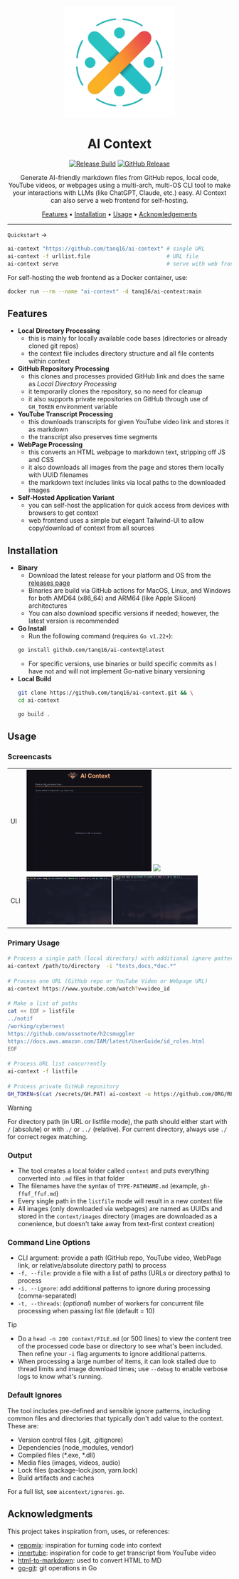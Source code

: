<div align="center">

<img src=".github/assets/logo.png" alt="AI Context Logo" width="250"/>

<h1>AI Context</h1>

[![Release Build](https://github.com/tanq16/ai-context/actions/workflows/build-release.yml/badge.svg)](https://github.com/tanq16/ai-context/actions/workflows/build-release.yml)
[![GitHub Release](https://img.shields.io/github/v/release/tanq16/ai-context)](https://github.com/Tanq16/ai-context/releases/latest)

Generate AI-friendly markdown files from GitHub repos, local code, YouTube videos, or webpages using a multi-arch, multi-OS CLI tool to make your interactions with LLMs (like ChatGPT, Claude, etc.) easy. AI Context can also serve a web frontend for self-hosting.

<a href="#features">Features</a> &bull; <a href="#installation">Installation</a> &bull; <a href="#usage">Usage</a> &bull; <a href="#acknowledgments">Acknowledgements</a>

</div>

---

`Quickstart` &rarr;

```bash
ai-context "https://github.com/tanq16/ai-context" # single URL
ai-context -f urllist.file                        # URL file
ai-context serve                                  # serve with web frontend
```

For self-hosting the web frontend as a Docker container, use:

```bash
docker run --rm --name "ai-context" -d tanq16/ai-context:main
```

## Features

- **Local Directory Processing**
    - this is mainly for locally available code bases (directories or already cloned git repos)
    - the context file includes directory structure and all file contents within context
- **GitHub Repository Processing**
    - this clones and processes provided GitHub link and does the same as *Local Directory Processing*
    - it temporarily clones the repository, so no need for cleanup
    - it also supports private repositories on GitHub through use of `GH_TOKEN` environment variable
- **YouTube Transcript Processing**
    - this downloads transcripts for given YouTube video link and stores it as markdown
    - the transcript also preserves time segments
- **WebPage Processing**
    - this converts an HTML webpage to markdown text, stripping off JS and CSS
    - it also downloads all images from the page and stores them locally with UUID filenames
    - the markdown text includes links via local paths to the downloaded images
- **Self-Hosted Application Variant**
    - you can self-host the application for quick access from devices with browsers to get context
    - web frontend uses a simple but elegant Tailwind-UI to allow copy/download of context from all sources

## Installation

- **Binary**
    - Download the latest release for your platform and OS from the [releases page](https://github.com/tanq16/ai-context/releases)
    - Binaries are build via GitHub actions for MacOS, Linux, and Windows for both AMD64 (x86_64) and ARM64 (like Apple Silicon) architectures
    - You can also download specific versions if needed; however, the latest version is recommended
- **Go Install**
    - Run the following command (requires `Go v1.22+`):
    ```bash
    go install github.com/tanq16/ai-context@latest
    ```
    - For specific versions, use binaries or build specific commits as I have not and will not implement Go-native binary versioning
- **Local Build**
    ```bash
    git clone https://github.com/tanq16/ai-context.git && \
    cd ai-context
    ```
    ```bash
    go build .
    ```

## Usage

### Screencasts

| | |
| --- | --- |
| UI | <img src=".github/assets/ui1.gif" width="62%"> <img src=".github/assets/ui2.gif" width="22%"> |
| CLI | <img src=".github/assets/cli1.gif" width="42%"> <img src=".github/assets/cli2.gif" width="42%"> |

### Primary Usage

```bash
# Process a single path (local directory) with additional ignore patterns
ai-context /path/to/directory  -i "tests,docs,*doc.*"

# Process one URL (GitHub repo or YouTube Video or Webpage URL)
ai-context https://www.youtube.com/watch?v=video_id

# Make a list of paths
cat << EOF > listfile
../notif
/working/cybernest
https://github.com/assetnote/h2csmuggler
https://docs.aws.amazon.com/IAM/latest/UserGuide/id_roles.html
EOF

# Process URL list concurrently
ai-context -f listfile

# Process private GitHub repository
GH_TOKEN=$(cat /secrets/GH.PAT) ai-context -u https://github.com/ORG/REPO
```

> [!WARNING]
> For directory path (in URL or listfile mode), the path should either start with `/` (absolute) or with `./` or `../` (relative). For current directory, always use `./` for correct regex matching.

### Output

- The tool creates a local folder called `context` and puts everything converted into `.md` files in that folder
- The filenames have the syntax of `TYPE-PATHNAME.md` (example, `gh-ffuf_ffuf.md`)
- Every single path in the `listfile` mode will result in a new context file
- All images (only downloaded via webpages) are named as UUIDs and stored in the `context/images` directory (images are downloaded as a conenience, but doesn't take away from text-first context creation)

### Command Line Options

- CLI argument: provide a path (GitHub repo, YouTube video, WebPage link, or relative/absolute directory path) to process
- `-f, --file`: provide a file with a list of paths (URLs or directory paths) to process
- `-i, --ignore`: add additional patterns to ignore during processing (comma-separated)
- `-t, --threads`: (*optional*) number of workers for concurrent file processing when passing list file (default = 10)

> [!TIP]
> - Do a `head -n 200 context/FILE.md` (or 500 lines) to view the content tree of the processed code base or directory to see what's been included. Then refine your `-i` flag arguments to ignore additional patterns.
> - When processing a large number of items, it can look stalled due to thread limits and image download times; use `--debug` to enable verbose logs to know what's running.

### Default Ignores

The tool includes pre-defined and sensible ignore patterns, including common files and directories that typically don't add value to the context. These are:

- Version control files (.git, .gitignore)
- Dependencies (node_modules, vendor)
- Compiled files (*.exe, *.dll)
- Media files (images, videos, audio)
- Lock files (package-lock.json, yarn.lock)
- Build artifacts and caches

For a full list, see `aicontext/ignores.go`.

## Acknowledgments

This project takes inspiration from, uses, or references:

- [repomix](https://github.com/yamadashy/repomix): inspiration for turning code into context
- [innertube](https://github.com/tombulled/innertube): inspiration for code to get transcript from YouTube video
- [html-to-markdown](https://github.com/JohannesKaufmann/html-to-markdown/v2): used to convert HTML to MD
- [go-git](https://github.com/go-git/go-git/tree/main): git operations in Go

